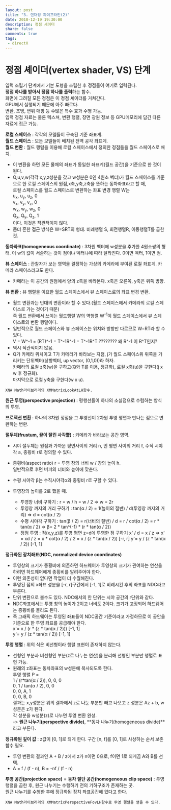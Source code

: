 ```yaml
---
layout: post
title: "3. 렌더링 파이프라인(2)"
date: 2018-12-19 19:30:00
description: 정점 셰이더
share: false
comments: true
tags: 
 - directX
---
```


정점 셰이더(vertex shader, VS) 단계
======
입력 조립기 단계에서 기본 도형을 조립한 후 정점들이 여기로 입력된다.  
**정점 하나를 받아서 정점 하나를 출력**하는 함수.  
화면에 그려질 모든 정점은 이 정점 셰이더를 거쳐간다.  
GPU에서 실행되기 때문에 아주 빠르다.  
변환, 조명, 변위 매핑 등 수많은 특수 효과 수행 가능.  
입력 정점 자료는 물론 텍스쳐, 변환 행렬, 장면 광원 정보 등 GPU메모리에 담긴 다른 자료에 접근 가능.

**로컬 스페이스** : 각각의 모델들이 구축된 기준 좌표계.  
**월드 스페이스** : 모든 모델들이 배치된 전역 공각 좌표계.  
**월드 변환** : 월드 행렬을 이용해 로컬 스페이스에서 정의한 정점들을 월드 스페이스로 배치.
- 이 변환을 하면 모든 물체의 좌표가 동일한 좌표계(월드 공간)을 기준으로 한 것이 된다.
- Q,u,v,w(각각 x,y,z성분을 갖고 w성분은 0인 4원소 벡터)가 월드 스페이스를 기준으로 한 로컬 스페이스의 원점,x축,y축,z축을 뜻하는 동차좌표라고 할 때,  
로컬 스페이스를 월드 스페이스로 변환하는 좌표 변경 행렬 W는  
u<sub>x</sub>, u<sub>y</sub>, u<sub>z</sub>, 0  
v<sub>x</sub>, v<sub>y</sub>, v<sub>z</sub>, 0  
w<sub>x</sub>, w<sub>y</sub>, w<sub>z</sub>, 0  
Q<sub>x</sub>, Q<sub>y</sub>, Q<sub>z</sub>, 1  
이다. 이것은 직관적이지 않다.
- 좀더 흔한 접근 방식은 W=SRT의 형태. 비례행렬 S, 회전행렬R, 이동행렬T를 곱한 것.

**동차좌표(homogeneous coordinate)** : 3차원 벡터에 w성분을 추가한 4원소쌍의 형태. 이 w의 값이 서술하는 것이 점이냐 벡터냐에 따라 달라진다. 0이면 벡터, 1이면 점.

**뷰 스페이스** : 관찰자가 보는 영역을 결정하는 가상의 카메라에 부여된 로컬 좌표계. 카메라 스페이스라고도 한다.
- 카메라는 이 공간의 원점에서 양의 z축을 바라본다. x축은 오른쪽, y축은 위쪽 방향.
	
**뷰 변환** : 뷰 행렬을 이요한 월드 스페이스에서 뷰 스페이스로의 좌표 변경 변환.
- 월드 변환과는 반대의 변환이라 할 수 있다.(월드 스페이스에서 카메라의 로컬 스페이스로 가는 것이기 때문)  
즉 월드 변환에서 쓰이는 월드행렬 W의 역행렬 W<sup>-1</sup>이 월드 스페이스에서 뷰 스페이스로의 변환 행렬이다.
- 일반적으로 월드 스페이스와 뷰 스페이스는 위치와 방향만 다르므로 W=RT라 할 수 있다.  
V = W^-1 = (RT)^-1 = T^-1R^-1 = T^-1R^T ???????? 왜 R^-1 이 R^T인지?
- 역시 직관적이지 않음.
- Q가 카메라 위치이고 T가 카메라가 바라보는 지점, j가 월드 스페이스위 위쪽을 가리키는 단위벡터(상향벡터, up vector, (0,1,0))라 하자.  
카메라의 로컬 z축(w)을 구하고(Q와 T를 이용, 정규화), 로컬 x축(u)을 구한다(j x w 후 정규화).  
마지막으로 로컬 y축을 구한다(w x u).  
~~~
XNA Math라이브러리의 XMMatrixLookAtLH함수.
~~~

**원근 투영(perspective projection)** : 평행선들이 하나의 소실점으로 수렴하는 방식의 투영.  

**프로젝션 변환** : 하나의 3차원 정점을 그 투영선이 2차원 투영 평면과 만나는 점으로 변환하는 변환.

**절두체(frustum, 끝이 잘린 사각뿔)** : 카메라가 바라보는 공간 영역.
- 시야 절두체는 원점과 가까운 평면사이의 거리 n, 먼 평면 사이의 거리 f, 수직 시야각 a, 종횡비 r로 정의할 수 있다.
- 종횡비(aspect ratio) r = 투영 창의 너비 w / 창의 높이 h.  
일반적으로 후면 버퍼의 너비와 높이에 맞춘다.  
- 수평 시야각 β는 수직시야각α와 종횡비 r로 구할 수 있다.
	
- 투영창의 높이를 2로 했을 때.
  - 투영창 너비 구하기 : r = w / h = w / 2 => w = 2r  
  - 투영창 까지의 거리 구하기 : tan(α / 2) = 1(높이의 절반) / d(투영창 까지의 거리) => d = cot(α / 2)
  - 수평 시야각 구하기 : tan(β / 2) = r(너비의 절반) / d = r / cot(α / 2) = r * tan(α / 2) => β= 2 * tan^(-1) * (r * tan(α / 2))
  - 정점 투영 : 점(x,y,z)를 투영 평면 z=d에 투영한 점 구하기
	x' / d = x / z => x' = xd / z = x * cot(α / 2) / 2 = x / (z * tan(α / 2)) [-r, r]
	y'= y / (z * tan(α / 2)) [-1, 1]

**정규화된 장치좌표(NDC, normalized device coordinates)**
- 투영창의 크기가 종횡비에 의존하면 하드웨어가 투영창의 크기가 관여하는 연산을 하려면 하드웨어에게 종횡비를 알려주어야 한다.
- 이런 의존성이 없다면 작업이 더 수월해진다. 
- 투영된 점의 x좌표 성분을 [-r, r]구간에서 [-1, 1]로 비례시킨 후의 좌표를 NDC라고 부른다.
- 단위 변환으로 볼수도 있다. NDC에서의 한 단위는 시야 공간의 r단위와 같다.
- NDC좌표에서는 투영 창의 높이가 2이고 너비도 2이다. 크기가 고정되어 하드웨어는 종횡비를 몰라도 된다.
- 즉 그래픽 하드웨어는 투영된 좌표들이 NDC공간 기준이라고 가정하므로 이 공안을 기준으로 한 투영 좌표를 공급해야 한다.  
x'= x / (r * (z * tan(α / 2))) [-1, 1]  
y'= y / (z * tan(α / 2)) [-1, 1]

**투영 행렬** : 위의 식은 비선형이라 행렬 표현이 존재하지 않는다.
- 선형인 부분과 비선형인 부분(z로 나누는 연산)을 분리해 선형인 부분만 행렬로 표현 가능.
- 원래의 z좌표는 동차좌표의 w성분에 복사되도록 한다.  
투영 행렬 P =  
1 / (r*tan(α / 2)), 0, 0, 0  
0, 1 / tan(α / 2), 0, 0  
0, 0, A, 1  
0, 0, B, 0  
결과는 x,y성분은 위의 결과에서 z로 나눈 부분만 빼고 나오고 z 성분은 Az + b, w성분은 z가 된다.  
각 성분을 w성분(z)로 나누면 투영 변환 완성.  
-> **원근 나누기(perspective divide)**, **동차 나누기(homogeneous divide)**라고 부른다.

**정규화된 깊이 값** : z값이 [0, 1]로 되게 한다. 구간 [n, f]를 [0, 1]로 사상하는 순서 보존 함수 필요.
- 투영 변환의 결과인 A + B / z에서 z가 n이면 0으로, f이면 1로 되게끔 A와 B를 선택.
- A = f / (f - n), B = -nf / (f - n)

**투영 공간(projection space)** = **동차 절단 공간(homogeneous clip space)** : 투영 행렬을 곱한 후, 원근 나누기는 수행하기 전의 기하구조가 존재하는 곳.  
원근 나누기를 수행한 후에 정규화된 장치 좌표공간에 있다고 한다.	

~~~
XNA Math라이브러리의 XMMatrixPerspectiveFovLH함수로 투영 행렬을 얻을 수 있다.
~~~